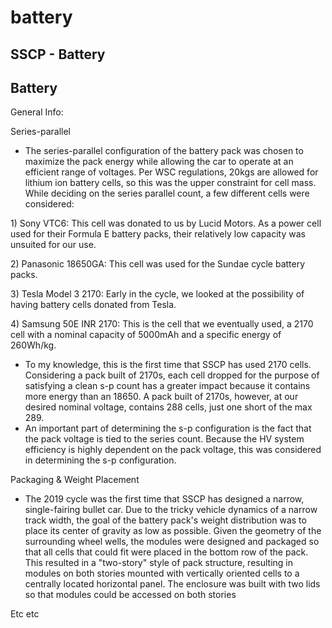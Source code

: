 # battery

## SSCP - Battery

## Battery

General Info:

Series-parallel

* The series-parallel configuration of the battery pack was chosen to maximize the pack energy while allowing the car to operate at an efficient range of voltages. Per WSC regulations, 20kgs are allowed for lithium ion battery cells, so this was the upper constraint for cell mass. While deciding on the series parallel count, a few different cells were considered:

&#x20;  &#x20;

&#x20;   1\) Sony VTC6: This cell was donated to us by Lucid Motors. As a power cell used for their Formula E battery packs, their relatively low capacity was                unsuited for our use.

&#x20;   2\) Panasonic 18650GA: This cell was used for the Sundae cycle battery packs.&#x20;

&#x20;   3\) Tesla Model 3 2170: Early in the cycle, we looked at the possibility of having battery cells donated from Tesla.&#x20;

&#x20;   4\) Samsung 50E INR 2170: This is the cell that we eventually used, a 2170 cell with a nominal capacity of 5000mAh and a specific energy of 260Wh/kg.       &#x20;

* To my knowledge, this is the first time that SSCP has used 2170 cells. Considering a pack built of 2170s, each cell dropped for the purpose of satisfying a clean s-p count has a greater impact because it contains more energy than an 18650. A pack built of 2170s, however, at our desired nominal voltage, contains 288 cells, just one short of the max 289.&#x20;
* An important part of determining the s-p configuration is the fact that the pack voltage is tied to the series count. Because the HV system efficiency is highly dependent on the pack voltage, this was considered in determining the s-p configuration.

Packaging & Weight Placement

* The 2019 cycle was the first time that SSCP has designed a narrow, single-fairing bullet car. Due to the tricky vehicle dynamics of a narrow track width, the goal of the battery pack's weight distribution was to place its center of gravity as low as possible. Given the geometry of the surrounding wheel wells, the modules were designed and packaged so that all cells that could fit were placed in the bottom row of the pack. This resulted in a "two-story" style of pack structure, resulting in modules on both stories mounted with vertically oriented cells to a centrally located horizontal panel. The enclosure was built with two lids so that modules could be accessed on both stories

Etc etc
